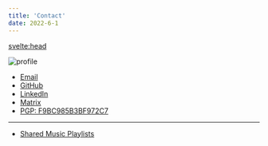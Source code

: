 ```yaml
---
title: 'Contact'
date: 2022-6-1
---
```


<svelte:head>
<title>Contact</title>
</svelte:head>

![profile](/profile.webp)

- [Email](mailto:contact@seanbehan.ca)
- [GitHub](https://github.com/codebam)
- [LinkedIn](https://www.linkedin.com/in/sean-behan)
- [Matrix](https://matrix.to/#/@codebam:fedora.im)
- [PGP: F9BC985B3BF972C7](/publickey.txt)

---

- [Shared Music Playlists](/playlists)
